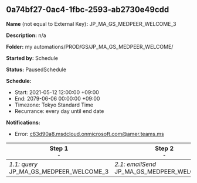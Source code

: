 ## 0a74bf27-0ac4-1fbc-2593-ab2730e49cdd

**Name** (not equal to External Key)**:** JP_MA_GS_MEDPEER_WELCOME_3

**Description:** n/a

**Folder:** my automations/PROD/GS/JP_MA_GS_MEDPEER_WELCOME/

**Started by:** Schedule

**Status:** PausedSchedule

**Schedule:**

* Start: 2021-05-12 12:00:00 +09:00
* End: 2079-06-06 00:00:00 +09:00
* Timezone: Tokyo Standard Time
* Recurrance: every day until end date

**Notifications:**

* Error: c63d90a8.msdcloud.onmicrosoft.com@amer.teams.ms

| Step 1<br>_<small>-</small>_ | Step 2<br>_<small>-</small>_ | Step 3<br>_<small>-</small>_ |
| --- | --- | --- |
| _1.1: query_<br>JP_MA_GS_MEDPEER_WELCOME_3 | _2.1: emailSend_<br>JP_MA_GS_MEDPEER_WELCOME_3 | _3.1: query_<br>JP_MA_GS_MEDPEER_WELCOME_Update_SentFlg3 |
